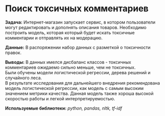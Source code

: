 # Поиск токсичных комментариев
__Задача:__
Интернет-магазин запускает сервис, в котором пользователи могут редактировать и дополнять описания товаров. Необходимо построить модель, которая который будет искать токсичные комментарии и отправлять их на модерацию.

__Данные:__
В распоряжении набор данных с разметкой о токсичности правок.

__Выводы:__
В данных имелся дисбаланс классов - токсичных комментариев ожидаемо сильно меньше, чем не токсичных.\
Были обучены модели логистической регрессии, дерева решений и случайного леса.\
В результате исследования для дальнейшего внедрения рекомендована модель логистической регрессии, как модель с самым высоким значением метрики качества. Данная модель также хороша высокой скоростью работы и легкой интерпретируемостью.

__Используемые библиотеки:__
*python, pandas, nltk, tf-idf*
